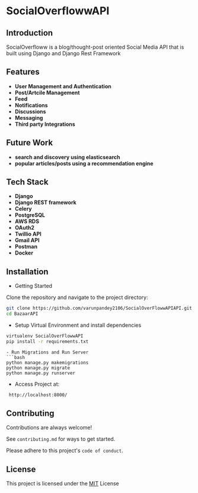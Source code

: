 # SocialOverflowwAPI

## Introduction

SocialOverfloww is a blog/thought-post oriented Social Media API that is built using Django and Django Rest Framework

## Features

- **User Management and Authentication**
- **Post/Artcile Management**
- **Feed**
- **Notifications**
- **Discussions**
- **Messaging**
- **Third party Integrations**

## Future Work

- **search and discovery using elasticsearch**
- **popular articles/posts using a recommendation engine**

## Tech Stack

- **Django**
- **Django REST framework**
- **Celery** 
- **PostgreSQL**
-  **AWS RDS**
- **OAuth2**
- **Twillio API**
- **Gmail API**
- **Postman**
- **Docker**


## Installation

- Getting Started

Clone the repository and navigate to the project directory:
```bash
git clone https://github.com/varunpandey2106/SocialOverFlowwAPIAPI.git
cd BazaarAPI
```

- Setup Virtual Environment and install dependencies 
```bash
virtualenv SocialOverFlowwAPI
pip install -r requirements.txt
```



```
- Run Migrations and Run Server
```bash
python manage.py makemigrations
python manage.py migrate
python manage.py runserver
```

- Access Project at: 
```bash
 http://localhost:8000/
```




## Contributing

Contributions are always welcome!

See `contributing.md` for ways to get started.

Please adhere to this project's `code of conduct`.


## License

This project is licensed under the [MIT](https://choosealicense.com/licenses/mit/) License
